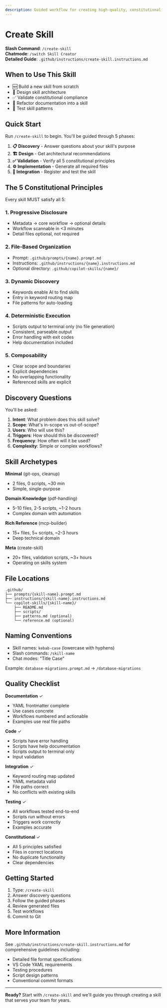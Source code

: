 ```yaml
---
description: Guided workflow for creating high-quality, constitutional-compliant Copilot Skills
---
```


# Create Skill

**Slash Command**: `/create-skill`  
**Chatmode**: `/switch Skill Creator`  
**Detailed Guide**: `.github/instructions/create-skill.instructions.md`

## When to Use This Skill

- 🆕 Build a new skill from scratch
- 📐 Design skill architecture
- ✅ Validate constitutional compliance
- 🔄 Refactor documentation into a skill
- 🧪 Test skill patterns

## Quick Start

Run `/create-skill` to begin. You'll be guided through 5 phases:

1. **📋 Discovery** - Answer questions about your skill's purpose
2. **🏗️ Design** - Get architectural recommendations
3. **✅ Validation** - Verify all 5 constitutional principles
4. **⚙️ Implementation** - Generate all required files
5. **🔗 Integration** - Register and test the skill

## The 5 Constitutional Principles

Every skill MUST satisfy all 5:

### 1. Progressive Disclosure
- Metadata → core workflow → optional details
- Workflow scannable in <3 minutes
- Detail files optional, not required

### 2. File-Based Organization
- Prompt: `.github/prompts/{name}.prompt.md`
- Instructions: `.github/instructions/{name}.instructions.md`
- Optional directory: `.github/copilot-skills/{name}/`

### 3. Dynamic Discovery
- Keywords enable AI to find skills
- Entry in keyword routing map
- File patterns for auto-loading

### 4. Deterministic Execution
- Scripts output to terminal only (no file generation)
- Consistent, parseable output
- Error handling with exit codes
- Help documentation included

### 5. Composability
- Clear scope and boundaries
- Explicit dependencies
- No overlapping functionality
- Referenced skills are explicit

## Discovery Questions

You'll be asked:

1. **Intent**: What problem does this skill solve?
2. **Scope**: What's in-scope vs out-of-scope?
3. **Users**: Who will use this?
4. **Triggers**: How should this be discovered?
5. **Frequency**: How often will it be used?
6. **Complexity**: Simple or complex workflows?

## Skill Archetypes

**Minimal** (git-ops, cleanup)
- 2 files, 0 scripts, ~30 min
- Simple, single-purpose

**Domain Knowledge** (pdf-handling)
- 5-10 files, 2-5 scripts, ~1-2 hours
- Complex domain with automation

**Rich Reference** (mcp-builder)
- 15+ files, 5+ scripts, ~2-3 hours
- Deep technical domain

**Meta** (create-skill)
- 20+ files, validation scripts, ~3+ hours
- Operating on skills system

## File Locations

```
.github/
├── prompts/{skill-name}.prompt.md
├── instructions/{skill-name}.instructions.md
└── copilot-skills/{skill-name}/
    ├── README.md
    ├── scripts/
    ├── patterns.md (optional)
    └── reference.md (optional)
```

## Naming Conventions

- Skill names: `kebab-case` (lowercase with hyphens)
- Slash commands: `/skill-name`
- Chat modes: "Title Case"

Example: `database-migrations.prompt.md` → `/database-migrations`

## Quality Checklist

**Documentation** ✓
- YAML frontmatter complete
- Use cases concrete
- Workflows numbered and actionable
- Examples use real file paths

**Code** ✓
- Scripts have error handling
- Scripts have help documentation
- Scripts output to terminal only
- Input validation

**Integration** ✓
- Keyword routing map updated
- YAML metadata valid
- File paths correct
- No conflicts with existing skills

**Testing** ✓
- All workflows tested end-to-end
- Scripts run without errors
- Triggers work correctly
- Examples accurate

**Constitutional** ✓
- All 5 principles satisfied
- Files in correct locations
- No duplicate functionality
- Clear dependencies

## Getting Started

1. Type: `/create-skill`
2. Answer discovery questions
3. Follow the guided phases
4. Review generated files
5. Test workflows
6. Commit to Git

## More Information

See `.github/instructions/create-skill.instructions.md` for comprehensive guidelines including:
- Detailed file format specifications
- VS Code YAML requirements
- Testing procedures
- Script design patterns
- Conventional commit formats

---

**Ready?** Start with `/create-skill` and we'll guide you through creating a skill that serves your team for years.
